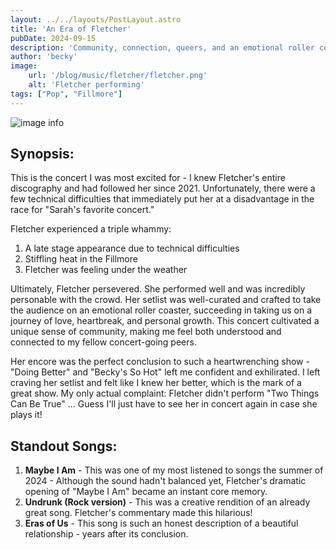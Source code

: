 ```yaml
---
layout: ../../layouts/PostLayout.astro
title: 'An Era of Fletcher'
pubDate: 2024-09-15
description: 'Community, connection, queers, and an emotional roller coaster'
author: 'becky'
image:
    url: '/blog/music/fletcher/fletcher.png'
    alt: 'Fletcher performing'
tags: ["Pop", "Fillmore"]
---
```

![image info](/blog/music/fletcher/fletcher.png)

## Synopsis:

This is the concert I was most excited for - I knew Fletcher's entire discography and had followed her since 2021. Unfortunately, there were a few technical difficulties that immediately put her at a disadvantage in the race for "Sarah's favorite concert." 

Fletcher experienced a triple whammy: 
1. A late stage appearance due to technical difficulties
2. Stiffling heat in the Fillmore
3. Fletcher was feeling under the weather

Ultimately, Fletcher persevered. She performed well and was incredibly personable with the crowd. Her setlist was well-curated and crafted to take the audience on an emotional roller coaster, succeeding in taking us on a journey of love, heartbreak, and personal growth. This concert cultivated a unique sense of community, making me feel both understood and connected to my fellow concert-going peers. 

Her encore was the perfect conclusion to such a heartwrenching show - "Doing Better" and "Becky's So Hot" left me confident and exhilirated. I left craving her setlist and felt like I knew her better, which is the mark of a great show. My only actual complaint: Fletcher didn't perform "Two Things Can Be True" ... Guess I'll just have to see her in concert again in case she plays it!

## Standout Songs:
1. **Maybe I Am** - This was one of my most listened to songs the summer of 2024 - Although the sound hadn't balanced yet, Fletcher's dramatic opening of "Maybe I Am" became an instant core memory.
2. **Undrunk (Rock version)** - This was a creative rendition of an already great song. Fletcher's commentary made this hilarious!
3. **Eras of Us** - This song is such an honest description of a beautiful relationship - years after its conclusion. 
